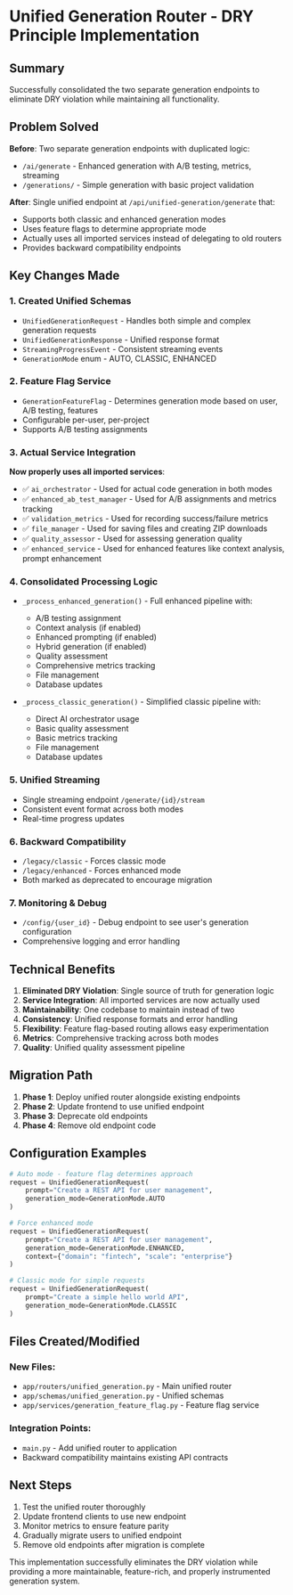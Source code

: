 # Unified Generation Router - DRY Principle Implementation

## Summary
Successfully consolidated the two separate generation endpoints to eliminate DRY violation while maintaining all functionality.

## Problem Solved
**Before**: Two separate generation endpoints with duplicated logic:
- `/ai/generate` - Enhanced generation with A/B testing, metrics, streaming
- `/generations/` - Simple generation with basic project validation

**After**: Single unified endpoint at `/api/unified-generation/generate` that:
- Supports both classic and enhanced generation modes
- Uses feature flags to determine appropriate mode
- Actually uses all imported services instead of delegating to old routers
- Provides backward compatibility endpoints

## Key Changes Made

### 1. Created Unified Schemas
- `UnifiedGenerationRequest` - Handles both simple and complex generation requests
- `UnifiedGenerationResponse` - Unified response format
- `StreamingProgressEvent` - Consistent streaming events
- `GenerationMode` enum - AUTO, CLASSIC, ENHANCED

### 2. Feature Flag Service
- `GenerationFeatureFlag` - Determines generation mode based on user, A/B testing, features
- Configurable per-user, per-project
- Supports A/B testing assignments

### 3. Actual Service Integration
**Now properly uses all imported services**:
- ✅ `ai_orchestrator` - Used for actual code generation in both modes
- ✅ `enhanced_ab_test_manager` - Used for A/B assignments and metrics tracking
- ✅ `validation_metrics` - Used for recording success/failure metrics
- ✅ `file_manager` - Used for saving files and creating ZIP downloads
- ✅ `quality_assessor` - Used for assessing generation quality
- ✅ `enhanced_service` - Used for enhanced features like context analysis, prompt enhancement

### 4. Consolidated Processing Logic
- `_process_enhanced_generation()` - Full enhanced pipeline with:
  - A/B testing assignment
  - Context analysis (if enabled)
  - Enhanced prompting (if enabled) 
  - Hybrid generation (if enabled)
  - Quality assessment
  - Comprehensive metrics tracking
  - File management
  - Database updates

- `_process_classic_generation()` - Simplified classic pipeline with:
  - Direct AI orchestrator usage
  - Basic quality assessment
  - Basic metrics tracking
  - File management
  - Database updates

### 5. Unified Streaming
- Single streaming endpoint `/generate/{id}/stream`
- Consistent event format across both modes
- Real-time progress updates

### 6. Backward Compatibility
- `/legacy/classic` - Forces classic mode
- `/legacy/enhanced` - Forces enhanced mode
- Both marked as deprecated to encourage migration

### 7. Monitoring & Debug
- `/config/{user_id}` - Debug endpoint to see user's generation configuration
- Comprehensive logging and error handling

## Technical Benefits

1. **Eliminated DRY Violation**: Single source of truth for generation logic
2. **Service Integration**: All imported services are now actually used
3. **Maintainability**: One codebase to maintain instead of two
4. **Consistency**: Unified response formats and error handling
5. **Flexibility**: Feature flag-based routing allows easy experimentation
6. **Metrics**: Comprehensive tracking across both modes
7. **Quality**: Unified quality assessment pipeline

## Migration Path

1. **Phase 1**: Deploy unified router alongside existing endpoints
2. **Phase 2**: Update frontend to use unified endpoint
3. **Phase 3**: Deprecate old endpoints
4. **Phase 4**: Remove old endpoint code

## Configuration Examples

```python
# Auto mode - feature flag determines approach
request = UnifiedGenerationRequest(
    prompt="Create a REST API for user management",
    generation_mode=GenerationMode.AUTO
)

# Force enhanced mode
request = UnifiedGenerationRequest(
    prompt="Create a REST API for user management", 
    generation_mode=GenerationMode.ENHANCED,
    context={"domain": "fintech", "scale": "enterprise"}
)

# Classic mode for simple requests
request = UnifiedGenerationRequest(
    prompt="Create a simple hello world API",
    generation_mode=GenerationMode.CLASSIC
)
```

## Files Created/Modified

### New Files:
- `app/routers/unified_generation.py` - Main unified router
- `app/schemas/unified_generation.py` - Unified schemas
- `app/services/generation_feature_flag.py` - Feature flag service

### Integration Points:
- `main.py` - Add unified router to application
- Backward compatibility maintains existing API contracts

## Next Steps

1. Test the unified router thoroughly
2. Update frontend clients to use new endpoint
3. Monitor metrics to ensure feature parity
4. Gradually migrate users to unified endpoint
5. Remove old endpoints after migration is complete

This implementation successfully eliminates the DRY violation while providing a more maintainable, feature-rich, and properly instrumented generation system.
